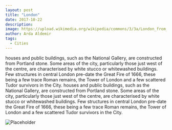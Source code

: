 ```yaml
---
layout: post
title: "London"
date: 2017-10-22
description:
image: https://upload.wikimedia.org/wikipedia/commons/3/3a/London_from_a_hot_air_balloon.jpg
author: Arda Aldemir
tags:
  - Cities
---
```

houses and public buildings, such as the National Gallery, are constructed from Portland stone. Some areas of the city, particularly those just west of the centre, are characterised by white stucco or whitewashed buildings. Few structures in central London pre-date the Great Fire of 1666, these being a few trace Roman remains, the Tower of London and a few scattered Tudor survivors in the City. 
houses and public buildings, such as the National Gallery, are constructed from Portland stone. Some areas of the city, particularly those just west of the centre, are characterised by white stucco or whitewashed buildings. Few structures in central London pre-date the Great Fire of 1666, these being a few trace Roman remains, the Tower of London and a few scattered Tudor survivors in the City.

![Placeholder](https://upload.wikimedia.org/wikipedia/commons/3/3a/London_from_a_hot_air_balloon.jpg)
